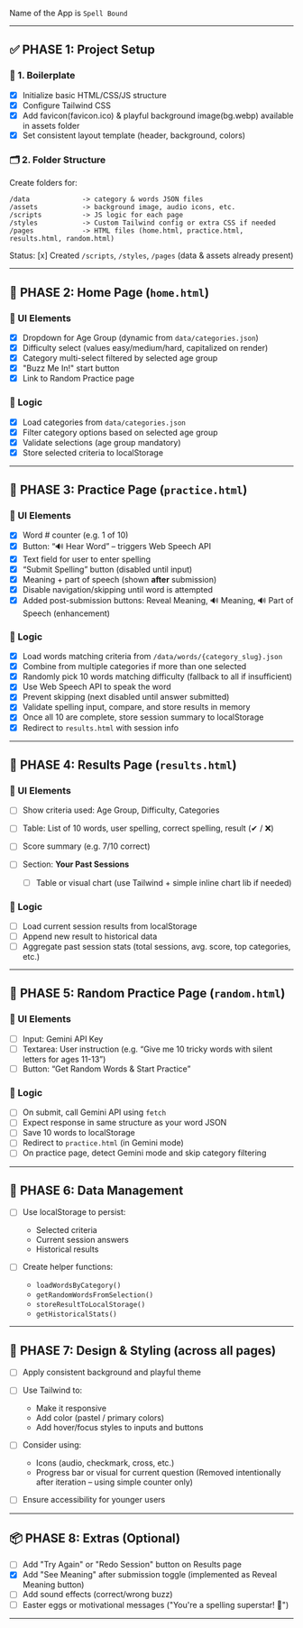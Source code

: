 Name of the App is `Spell Bound`

---

## ✅ PHASE 1: Project Setup

### 🔧 1. Boilerplate

* [x] Initialize basic HTML/CSS/JS structure
* [x] Configure Tailwind CSS
* [x] Add favicon(favicon.ico) & playful background image(bg.webp) available in assets folder
* [x] Set consistent layout template (header, background, colors)

### 🗂 2. Folder Structure

Create folders for:

```
/data             -> category & words JSON files
/assets           -> background image, audio icons, etc.
/scripts          -> JS logic for each page
/styles           -> Custom Tailwind config or extra CSS if needed
/pages            -> HTML files (home.html, practice.html, results.html, random.html)
```

Status: [x] Created `/scripts`, `/styles`, `/pages` (data & assets already present)

---

## 🏡 PHASE 2: Home Page (`home.html`)

### 🎨 UI Elements

* [x] Dropdown for Age Group (dynamic from `data/categories.json`)
* [x] Difficulty select (values easy/medium/hard, capitalized on render)
* [x] Category multi-select filtered by selected age group
* [x] "Buzz Me In!" start button
* [x] Link to Random Practice page

### 🧠 Logic

* [x] Load categories from `data/categories.json`
* [x] Filter category options based on selected age group
* [x] Validate selections (age group mandatory)
* [x] Store selected criteria to localStorage

---

## 🐝 PHASE 3: Practice Page (`practice.html`)

### 🎨 UI Elements

* [x] Word # counter (e.g. 1 of 10)
* [x] Button: “🔊 Hear Word” – triggers Web Speech API
* [x] Text field for user to enter spelling
* [x] “Submit Spelling” button (disabled until input)
* [x] Meaning + part of speech (shown **after** submission)
* [x] Disable navigation/skipping until word is attempted
* [x] Added post-submission buttons: Reveal Meaning, 🔊 Meaning, 🔊 Part of Speech (enhancement)

### 🧠 Logic

* [x] Load words matching criteria from `/data/words/{category_slug}.json`
* [x] Combine from multiple categories if more than one selected
* [x] Randomly pick 10 words matching difficulty (fallback to all if insufficient)
* [x] Use Web Speech API to speak the word
* [x] Prevent skipping (next disabled until answer submitted)
* [x] Validate spelling input, compare, and store results in memory
* [x] Once all 10 are complete, store session summary to localStorage
* [x] Redirect to `results.html` with session info

---

## 🧾 PHASE 4: Results Page (`results.html`)

### 🎨 UI Elements

* [ ] Show criteria used: Age Group, Difficulty, Categories
* [ ] Table: List of 10 words, user spelling, correct spelling, result (✔ / ❌)
* [ ] Score summary (e.g. 7/10 correct)
* [ ] Section: **Your Past Sessions**

  * [ ] Table or visual chart (use Tailwind + simple inline chart lib if needed)

### 🧠 Logic

* [ ] Load current session results from localStorage
* [ ] Append new result to historical data
* [ ] Aggregate past session stats (total sessions, avg. score, top categories, etc.)

---

## 🎲 PHASE 5: Random Practice Page (`random.html`)

### 🎨 UI Elements

* [ ] Input: Gemini API Key
* [ ] Textarea: User instruction (e.g. “Give me 10 tricky words with silent letters for ages 11-13”)
* [ ] Button: “Get Random Words & Start Practice”

### 🧠 Logic

* [ ] On submit, call Gemini API using `fetch`
* [ ] Expect response in same structure as your word JSON
* [ ] Save 10 words to localStorage
* [ ] Redirect to `practice.html` (in Gemini mode)
* [ ] On practice page, detect Gemini mode and skip category filtering

---

## 💾 PHASE 6: Data Management

* [ ] Use localStorage to persist:

  * Selected criteria
  * Current session answers
  * Historical results
* [ ] Create helper functions:

  * `loadWordsByCategory()`
  * `getRandomWordsFromSelection()`
  * `storeResultToLocalStorage()`
  * `getHistoricalStats()`

---

## 🎨 PHASE 7: Design & Styling (across all pages)

* [ ] Apply consistent background and playful theme
* [ ] Use Tailwind to:

  * Make it responsive
  * Add color (pastel / primary colors)
  * Add hover/focus styles to inputs and buttons
* [ ] Consider using:

  * Icons (audio, checkmark, cross, etc.)
  * Progress bar or visual for current question (Removed intentionally after iteration – using simple counter only)
* [ ] Ensure accessibility for younger users

---

## 📦 PHASE 8: Extras (Optional)

* [ ] Add "Try Again" or "Redo Session" button on Results page
* [x] Add "See Meaning" after submission toggle (implemented as Reveal Meaning button)
* [ ] Add sound effects (correct/wrong buzz)
* [ ] Easter eggs or motivational messages ("You're a spelling superstar! 🌟")

---
